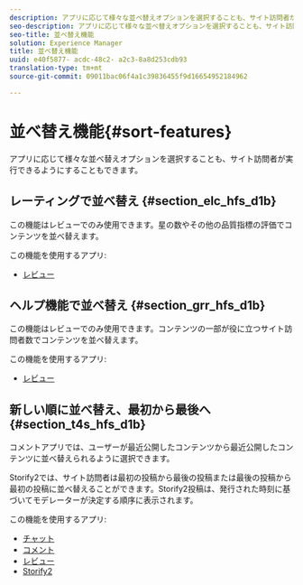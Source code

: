 ```yaml
---
description: アプリに応じて様々な並べ替えオプションを選択することも、サイト訪問者が実行できるようにすることもできます。
seo-description: アプリに応じて様々な並べ替えオプションを選択することも、サイト訪問者が実行できるようにすることもできます。
seo-title: 並べ替え機能
solution: Experience Manager
title: 並べ替え機能
uuid: e40f5877- acdc-48c2- a2c3-8a8d253cdb93
translation-type: tm+mt
source-git-commit: 09011bac06f4a1c39836455f9d16654952184962

---
```



# 並べ替え機能{#sort-features}

アプリに応じて様々な並べ替えオプションを選択することも、サイト訪問者が実行できるようにすることもできます。

## レーティングで並べ替え {#section_elc_hfs_d1b}

この機能はレビューでのみ使用できます。星の数やその他の品質指標の評価でコンテンツを並べ替えます。

この機能を使用するアプリ:

* [レビュー](/help/using/c-about-apps/c-reviews-app/c-reviews-app.md#c_reviews_app)

## ヘルプ機能で並べ替え {#section_grr_hfs_d1b}

この機能はレビューでのみ使用できます。コンテンツの一部が役に立つサイト訪問者数でコンテンツを並べ替えます。

この機能を使用するアプリ:

* [レビュー](/help/using/c-about-apps/c-reviews-app/c-reviews-app.md#c_reviews_app)

## 新しい順に並べ替え、最初から最後へ {#section_t4s_hfs_d1b}

コメントアプリでは、ユーザーが最近公開したコンテンツから最近公開したコンテンツに並べ替えられるように選択できます。

Storify2では、サイト訪問者は最初の投稿から最後の投稿または最後の投稿から最初の投稿に並べ替えることができます。Storify2投稿は、発行された時刻に基づいてモデレーターが決定する順序に表示されます。

この機能を使用するアプリ:

* [チャット](/help/using/c-about-apps/c-chat-app/c-chat-app.md#c_chat_app)
* [コメント](/help/using/c-about-apps/c-comments/c-comments.md)
* [レビュー](/help/using/c-about-apps/c-reviews-app/c-reviews-app.md#c_reviews_app)
* [Storify2](/help/using/c-about-apps/c-storify2/c-storify2.md#c_storify2)

